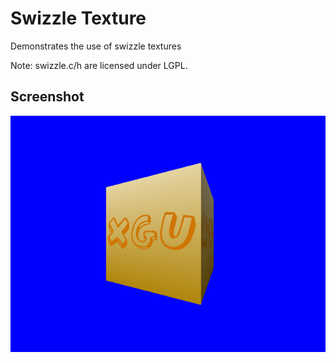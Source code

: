 # Swizzle Texture

Demonstrates the use of swizzle textures

Note: swizzle.c/h are licensed under LGPL.

## Screenshot
![swizzle_texture](/_screenshots/vp_lighting.png)
